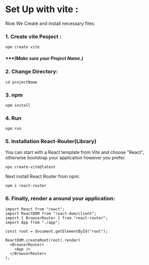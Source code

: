 # Set Up with vite :
Now We Create and install necessary files:
 ### 1. Create vite Peoject :
  ```
 npm create vite
```
##### ***(Make sure your Project Name.)
### 2. Change Directory:
```
cd projectName
```
### 3. npm
```
npm install
```
### 4. Run
```
npm run
```
### 5. Installation React-Router(Library)
You can start with a React template from Vite and choose "React", otherwise bootstrap your application however you prefer.
```
npx create-vite@latest
```
Next install React Router from npm:
```
npm i react-router
```
### 6. Finally, render a <BrowserRouter> around your application:
```
import React from "react";
import ReactDOM from "react-dom/client";
import { BrowserRouter } from "react-router";
import App from "./app";

const root = document.getElementById("root");

ReactDOM.createRoot(root).render(
  <BrowserRouter>
    <App />
  </BrowserRouter>
);

```



